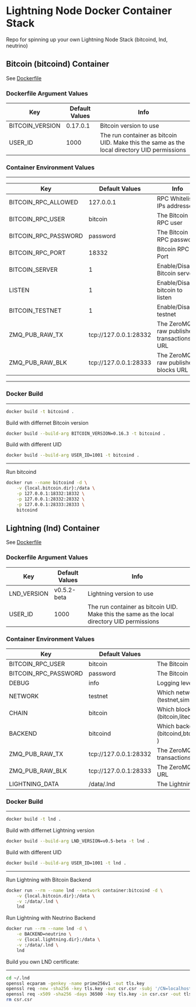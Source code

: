 # Lightning Node Docker Container Stack

Repo for spinning up your own Lightning Node Stack (bitcoind, lnd, neutrino)

Bitcoin (bitcoind) Container 
---
See [Dockerfile](./docker/bitcoind/Dockerfile)
### Dockerfile Argument Values
|Key|Default Values|Info|
|---|---|---|
|BITCOIN_VERSION|0.17.0.1|Bitcoin version to use|
|USER_ID|1000|The run container as bitcoin UID. Make this the same as the local directory UID permissions |

### Container Environment Values
-----
|Key|Default Values|Info|
|---|---|---|
|BITCOIN_RPC_ALLOWED|127.0.0.1|RPC Whitelist IPs addresses|
|BITCOIN_RPC_USER|bitcoin|The Bitcoin RPC user|
|BITCOIN_RPC_PASSWORD|password |The Bitcoin RPC password|
|BITCOIN_RPC_PORT|18332|Bitcoin RPC Port |
|BITCOIN_SERVER|1|Enable/Disable Bitcoin server|
|LISTEN|1|Enable/Disable bitcoin to listen|
|BITCOIN_TESTNET|1|Enable/Disable testnet|
|ZMQ_PUB_RAW_TX|tcp://127.0.0.1:28332|The ZeroMQ raw publisher transactions URL|
|ZMQ_PUB_RAW_BLK|tcp://127.0.0.1:28333|The ZeroMQ raw publisher blocks URL|
---
### Docker Build
---
```bash
docker build -t bitcoind .
```
Build with differnet Bitcoin version
```bash
docker build --build-arg BITCOIN_VERSION=0.16.3 -t bitcoind .
```
Build with different UID
```bash
docker build --build-arg USER_ID=1001 -t bitcoind .
```
---
Run bitcoind

```bash
docker run --name bitcoind -d \
    -v {local.bitcoin.dir}:/data \
    -p 127.0.0.1:18332:18332 \
    -p 127.0.0.1:28332:28332 \
    -p 127.0.0.1:28333:28333 \
    bitcoind
```

Lightning (lnd) Container
---
See [Dockerfile](./docker/lnd/Dockerfile)
### Dockerfile Argument Values
|Key|Default Values|Info|
|---|---|---|
|LND_VERSION|v0.5.2-beta|Lightning version to use|
|USER_ID|1000|The run container as bitcoin UID. Make this the same as the local directory UID permissions|

### Container Environment Values

|Key|Default Values|Info|
|---|---|---|
|BITCOIN_RPC_USER|bitcoin|The Bitcoin RPC user|
|BITCOIN_RPC_PASSWORD|password |The Bitcoin RPC password|
|DEBUG|info|Logging level|
|NETWORK|testnet|Which network to use (testnet,simnet,mainnet)|
|CHAIN|bitcoin|Which blockchain to use (bitcoin,litecoin)|
|BACKEND|bitcoind|Which backend to use (bitcoind,btcd,litecoind,ltcd,neutrino )|
|ZMQ_PUB_RAW_TX|tcp://127.0.0.1:28332|The ZeroMQ raw publisher transactions URL|
|ZMQ_PUB_RAW_BLK|tcp://127.0.0.1:28333|The ZeroMQ raw publisher blocks URL|
|LIGHTNING_DATA|/data/.lnd|The Lightning .lnd directory location|

### Docker Build
---

```bash
docker build -t lnd .
```
Build with differnet Lightning version
```bash
docker build --build-arg LND_VERSION=v0.5-beta -t lnd .
```
Build with different UID
```bash
docker build --build-arg USER_ID=1001 -t lnd .
```
---
Run Lightning with Bitcoin Backend

```bash
docker run --rm --name lnd --network container:bitcoind -d \
    -v {local.bitcoin.dir}:/data \
    -v :/data/.lnd \
    lnd
```
Run Lightning with Neutrino Backend

```bash
docker run --rm --name lnd -d \
    -e BACKEND=neutrino \
    -v {local.lightning.dir}:/data \
    -v :/data/.lnd \
    lnd
```

Build you own LND certificate:

---

```bash
cd ~/.lnd
openssl ecparam -genkey -name prime256v1 -out tls.key
openssl req -new -sha256 -key tls.key -out csr.csr -subj '/CN=localhost/O=lnd'
openssl req -x509 -sha256 -days 36500 -key tls.key -in csr.csr -out tls.cert
rm csr.csr
```
